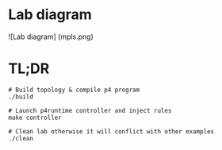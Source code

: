 # Lab diagram

![Lab diagram]
(mpls.png)

# TL;DR

```
# Build topology & compile p4 program
./build

# Launch p4runtime controller and inject rules
make controller

# Clean lab otherwise it will conflict with other examples 
./clean

```
